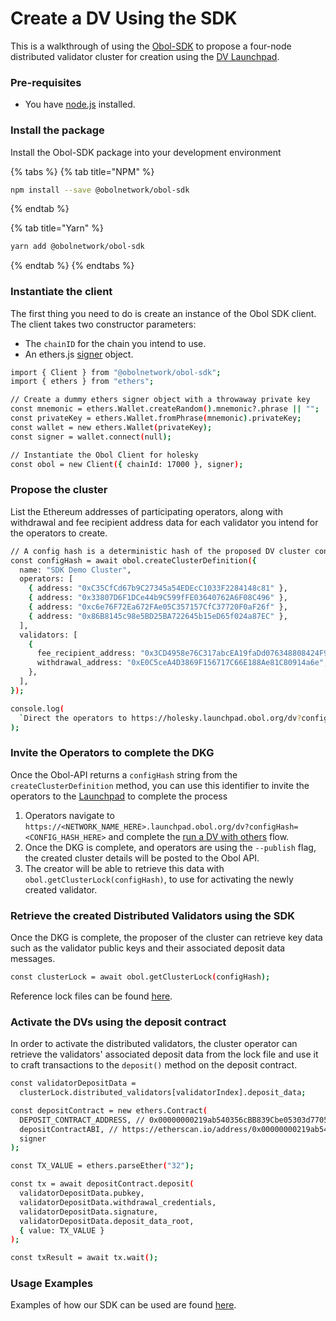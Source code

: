 # Create a DV Using the SDK

This is a walkthrough of using the [Obol-SDK](https://www.npmjs.com/package/@obolnetwork/obol-sdk) to propose a four-node distributed validator cluster for creation using the [DV Launchpad](https://docs.obol.org/next/learn/intro/launchpad).

### Pre-requisites[​](https://docs.obol.org/next/adv/advanced/quickstart-sdk#pre-requisites) <a href="#pre-requisites" id="pre-requisites"></a>

* You have [node.js](https://nodejs.org/en) installed.

### Install the package[​](https://docs.obol.org/next/adv/advanced/quickstart-sdk#install-the-package) <a href="#install-the-package" id="install-the-package"></a>

Install the Obol-SDK package into your development environment

{% tabs %}
{% tab title="NPM" %}
```sh
npm install --save @obolnetwork/obol-sdk
```
{% endtab %}

{% tab title="Yarn" %}
```sh
yarn add @obolnetwork/obol-sdk
```
{% endtab %}
{% endtabs %}

### Instantiate the client[​](https://docs.obol.org/next/adv/advanced/quickstart-sdk#instantiate-the-client) <a href="#instantiate-the-client" id="instantiate-the-client"></a>

The first thing you need to do is create an instance of the Obol SDK client. The client takes two constructor parameters:

* The `chainID` for the chain you intend to use.
* An ethers.js [signer](https://docs.ethers.org/v6/api/providers/#Signer-signTypedData) object.

```sh
import { Client } from "@obolnetwork/obol-sdk";
import { ethers } from "ethers";

// Create a dummy ethers signer object with a throwaway private key
const mnemonic = ethers.Wallet.createRandom().mnemonic?.phrase || "";
const privateKey = ethers.Wallet.fromPhrase(mnemonic).privateKey;
const wallet = new ethers.Wallet(privateKey);
const signer = wallet.connect(null);

// Instantiate the Obol Client for holesky
const obol = new Client({ chainId: 17000 }, signer);
```

### Propose the cluster[​](https://docs.obol.org/next/adv/advanced/quickstart-sdk#propose-the-cluster) <a href="#propose-the-cluster" id="propose-the-cluster"></a>

List the Ethereum addresses of participating operators, along with withdrawal and fee recipient address data for each validator you intend for the operators to create.

```sh
// A config hash is a deterministic hash of the proposed DV cluster configuration
const configHash = await obol.createClusterDefinition({
  name: "SDK Demo Cluster",
  operators: [
    { address: "0xC35CfCd67b9C27345a54EDEcC1033F2284148c81" },
    { address: "0x33807D6F1DCe44b9C599fFE03640762A6F08C496" },
    { address: "0xc6e76F72Ea672FAe05C357157CfC37720F0aF26f" },
    { address: "0x86B8145c98e5BD25BA722645b15eD65f024a87EC" },
  ],
  validators: [
    {
      fee_recipient_address: "0x3CD4958e76C317abcEA19faDd076348808424F99",
      withdrawal_address: "0xE0C5ceA4D3869F156717C66E188Ae81C80914a6e",
    },
  ],
});

console.log(
  `Direct the operators to https://holesky.launchpad.obol.org/dv?configHash=${configHash} to complete the key generation process`
);
```

### Invite the Operators to complete the DKG[​](https://docs.obol.org/next/adv/advanced/quickstart-sdk#invite-the-operators-to-complete-the-dkg) <a href="#invite-the-operators-to-complete-the-dkg" id="invite-the-operators-to-complete-the-dkg"></a>

Once the Obol-API returns a `configHash` string from the `createClusterDefinition` method, you can use this identifier to invite the operators to the [Launchpad](https://docs.obol.org/next/learn/intro/launchpad) to complete the process

1. Operators navigate to `https://<NETWORK_NAME_HERE>.launchpad.obol.org/dv?configHash=<CONFIG_HASH_HERE>` and complete the [run a DV with others](https://docs.obol.org/next/run/start/quickstart_group) flow.
2. Once the DKG is complete, and operators are using the `--publish` flag, the created cluster details will be posted to the Obol API.
3. The creator will be able to retrieve this data with `obol.getClusterLock(configHash)`, to use for activating the newly created validator.

### Retrieve the created Distributed Validators using the SDK[​](https://docs.obol.org/next/adv/advanced/quickstart-sdk#retrieve-the-created-distributed-validators-using-the-sdk) <a href="#retrieve-the-created-distributed-validators-using-the-sdk" id="retrieve-the-created-distributed-validators-using-the-sdk"></a>

Once the DKG is complete, the proposer of the cluster can retrieve key data such as the validator public keys and their associated deposit data messages.

```sh
const clusterLock = await obol.getClusterLock(configHash);
```

Reference lock files can be found [here](https://github.com/ObolNetwork/charon/tree/main/cluster/testdata).

### Activate the DVs using the deposit contract[​](https://docs.obol.org/next/adv/advanced/quickstart-sdk#activate-the-dvs-using-the-deposit-contract) <a href="#activate-the-dvs-using-the-deposit-contract" id="activate-the-dvs-using-the-deposit-contract"></a>

In order to activate the distributed validators, the cluster operator can retrieve the validators' associated deposit data from the lock file and use it to craft transactions to the `deposit()` method on the deposit contract.

```sh
const validatorDepositData =
  clusterLock.distributed_validators[validatorIndex].deposit_data;

const depositContract = new ethers.Contract(
  DEPOSIT_CONTRACT_ADDRESS, // 0x00000000219ab540356cBB839Cbe05303d7705Fa for Mainnet, 0xff50ed3d0ec03aC01D4C79aAd74928BFF48a7b2b for Goerli
  depositContractABI, // https://etherscan.io/address/0x00000000219ab540356cBB839Cbe05303d7705Fa#code for Mainnet, and replace the address for Goerli
  signer
);

const TX_VALUE = ethers.parseEther("32");

const tx = await depositContract.deposit(
  validatorDepositData.pubkey,
  validatorDepositData.withdrawal_credentials,
  validatorDepositData.signature,
  validatorDepositData.deposit_data_root,
  { value: TX_VALUE }
);

const txResult = await tx.wait();
```

### Usage Examples[​](https://docs.obol.org/next/adv/advanced/quickstart-sdk#usage-examples) <a href="#usage-examples" id="usage-examples"></a>

Examples of how our SDK can be used are found [here](https://github.com/ObolNetwork/obol-sdk-examples).
